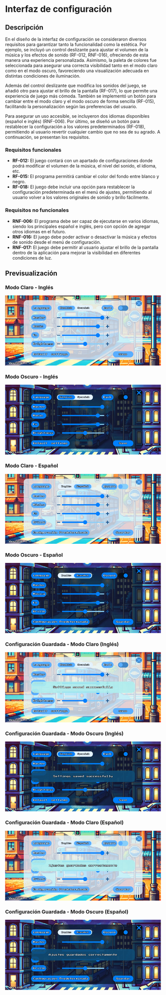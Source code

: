 # Interfaz de configuración
## Descripción 
En el diseño de la interfaz de configuración se consideraron diversos requisitos para garantizar tanto la funcionalidad como la estética. Por ejemplo, se incluyó un control deslizante para ajustar el volumen de la música y los efectos de sonido (RF-012, RNF-016), ofreciendo de esta manera una experiencia personalizada. Asimismo, la paleta de colores fue seleccionada para asegurar una correcta visibilidad tanto en el modo claro como en el modo oscuro, favoreciendo una visualización adecuada en distintas condiciones de iluminación.

Además del control deslizante que modifica los sonidos del juego, se añadió otro para ajustar el brillo de la pantalla (RF-017), lo que permite una experiencia de juego más cómoda. También se implementó un botón para cambiar entre el modo claro y el modo oscuro de forma sencilla (RF-015), facilitando la personalización según las preferencias del usuario.

Para asegurar un uso accesible, se incluyeron dos idiomas disponibles (español e inglés) (RNF-006). Por último, se diseñó un botón para restablecer la configuración a los valores predeterminados (RF-018), permitiendo al usuario revertir cualquier cambio que no sea de su agrado. A continuación, se presentan los requisitos.

### Requisitos funcionales
- **RF-012:** El juego contará con un apartado de configuraciones donde podrá modificar el volumen de la música, el nivel del sonido, el idioma, etc.
- **RF-015:** El programa permitirá cambiar el color del fondo entre blanco y negro.
- **RF-018:** El juego debe incluir una opción para restablecer la configuración predeterminada en el menú de ajustes, permitiendo al usuario volver a los valores originales de sonido y brillo fácilmente.


### Requisitos no funcionales
- **RNF-006:** El programa debe ser capaz de ejecutarse en varios idiomas, siendo los principales español e inglés, pero con opción de agregar otros idiomas en el futuro.
- **RNF-016:** El juego debe poder activar o desactivar la música y efectos de sonido desde el menú de configuración.
- **RNF-017:** El juego debe permitir al usuario ajustar el brillo de la pantalla dentro de la aplicación para mejorar la visibilidad en diferentes condiciones de luz.

## Previsualización
### Modo Claro - Inglés
![LightMode-En](/src\assets\images\interfas\interfas_may\LightMode-En.jpg)
### Modo Oscuro - Inglés
![DarkMode-En](/src\assets\images\interfas\interfas_may\DarkMode-En.jpg)
### Modo Claro - Español
![LightMode-Es](/src\assets\images\interfas\interfas_may\LightMode-Es.jpg)
### Modo Oscuro - Español
![DarkMode-Es](/src\assets\images\interfas\interfas_may\DarkMode-Es.jpg)
### Configuración Guardada - Modo Claro (Inglés)
![SavedLight-En](/src\assets\images\interfas\interfas_may\SavedLight-En.jpg)
### Configuración Guardada - Modo Oscuro (Inglés)
![SavedDark-En](/src\assets\images\interfas\interfas_may\SavedDark-En.jpg)
### Configuración Guardada - Modo Claro (Español)
![SavedLight-Es](/src\assets\images\interfas\interfas_may\SavedLight-Es.jpg)
### Configuración Guardada - Modo Oscuro (Español)
![SavedDark-Es](/src\assets\images\interfas\interfas_may\SavedDark-Es.jpg)